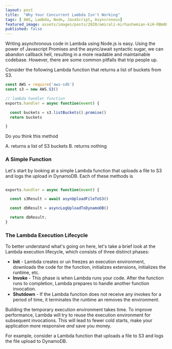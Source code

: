 ```yaml
---
layout: post
title:  "Why Your Concurrent Lambda Isn't Working"
tags: [ AWS, Lambda, Node, JavaScript, Asyncronous]
featured_image: assets/images/posts/2020/amirali-mirhashemian-kiH-RBm08NQ-unsplash.jpg
published: false
---
```


Writing asynchronous code in Lambda using Node.js is easy.  Using the power of Javascript Promises and the async/await syntactic sugar, we can abandon callback hell, resulting in a more readable and maintainable codebase.  However, there are some common pitfalls that trip people up.  


Consider the following Lambda function that returns a list of buckets from S3.

```Javascript
const AWS = require('aws-sdk')
const s3 = new AWS.S3()

// lambda handler function
exports.handler = async function(event) {

  const buckets = s3.listBuckets().promise()
  return buckets

}
```

Do you think this method

A. returns a list of S3 buckets
B. returns nothing


### A Simple Function

Let's start by looking at a simple Lambda function that uploads a file to S3 and logs the upload in DynamoDB.  Each of these methods is

```JavaScript

exports.handler = async function(event) {

  const s3Result = await asynUploadFileToS3()

  const dbResult = asyncLogUploadToDynamoDB()

  return dbResult;
}
```

### The Lambda Execution Lifecycle

To better understand what's going on here, let's take a brief look at the Lambda execution lifecycle, which consists of three distinct phases:

* **Init** - Lambda creates or un freezes an execution environment, downloads the code for the function, initializes extensions, initializes the runtime, etc.  
* **Invoke** - This phase is when Lambda runs your code.  After the function runs to completion, Lambda prepares to handle another function invocation.
* **Shutdown** - If the Lambda function does not receive any invokes for a period of time, it terminates the runtime an removes the environment.

Building the temporary execution environment takes time. To improve performance, Lambda will try to reuse the execution environment for subsequent invocations.  This will lead to fewer cold starts, make your application more responsive _and_ save you money.  

For example, consider a Lambda function that uploads a file to S3 and logs the file upload to DynamoDB.  
